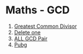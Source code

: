 # Maths - GCD

1. [Greatest Common Divisor](questions/1_greatest_common_divisor.md)
2. [Delete one](questions/2_delete_one.md)
3. [ALL GCD Pair](questions/3_all_GCD_pair.md)
4. [Pubg](questions/4_pubg.md)
